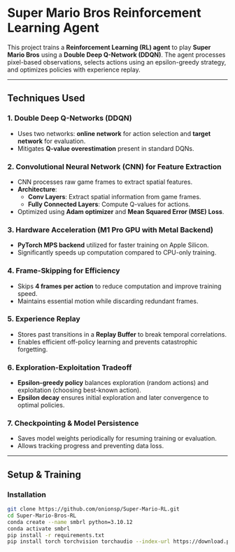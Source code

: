 # **Super Mario Bros Reinforcement Learning Agent**

This project trains a **Reinforcement Learning (RL) agent** to play **Super Mario Bros** using a **Double Deep Q-Network (DDQN)**. The agent processes pixel-based observations, selects actions using an epsilon-greedy strategy, and optimizes policies with experience replay.

---

## **Techniques Used**

### **1. Double Deep Q-Networks (DDQN)**
- Uses two networks: **online network** for action selection and **target network** for evaluation.
- Mitigates **Q-value overestimation** present in standard DQNs.

### **2. Convolutional Neural Network (CNN) for Feature Extraction**
- CNN processes raw game frames to extract spatial features.
- **Architecture**:
  - **Conv Layers**: Extract spatial information from game frames.
  - **Fully Connected Layers**: Compute Q-values for actions.
- Optimized using **Adam optimizer** and **Mean Squared Error (MSE) Loss**.

### **3. Hardware Acceleration (M1 Pro GPU with Metal Backend)**
- **PyTorch MPS backend** utilized for faster training on Apple Silicon.
- Significantly speeds up computation compared to CPU-only training.

### **4. Frame-Skipping for Efficiency**
- Skips **4 frames per action** to reduce computation and improve training speed.
- Maintains essential motion while discarding redundant frames.

### **5. Experience Replay**
- Stores past transitions in a **Replay Buffer** to break temporal correlations.
- Enables efficient off-policy learning and prevents catastrophic forgetting.

### **6. Exploration-Exploitation Tradeoff**
- **Epsilon-greedy policy** balances exploration (random actions) and exploitation (choosing best-known action).
- **Epsilon decay** ensures initial exploration and later convergence to optimal policies.

### **7. Checkpointing & Model Persistence**
- Saves model weights periodically for resuming training or evaluation.
- Allows tracking progress and preventing data loss.

---

## **Setup & Training**

### **Installation**
```bash
git clone https://github.com/onionsp/Super-Mario-RL.git
cd Super-Mario-Bros-RL
conda create --name smbrl python=3.10.12
conda activate smbrl
pip install -r requirements.txt
pip install torch torchvision torchaudio --index-url https://download.pytorch.org/whl/cpu
